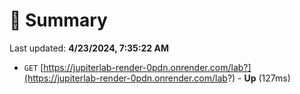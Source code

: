 # 📖 Summary
Last updated: **4/23/2024, 7:35:22 AM**

- `GET` [https://jupiterlab-render-0pdn.onrender.com/lab?](https://jupiterlab-render-0pdn.onrender.com/lab?) - **Up** (127ms)

